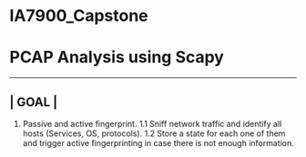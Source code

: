 # IA7900_Capstone

# PCAP Analysis using Scapy

--------
| GOAL |
--------
1.	Passive and active fingerprint.
  1.1 Sniff  network traffic and identify all hosts (Services, OS, protocols).
  1.2 Store a state for each one of them and trigger active fingerprinting in case there is not enough information. 

